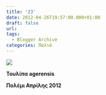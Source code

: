 ```yaml
---
title: '23'
date: 2012-04-26T19:57:00.000+01:00
draft: false
url: 
tags:
  - Blogger Archive
categories: Παλιά
---
```


[![](https://blogger.googleusercontent.com/img/b/R29vZ2xl/AVvXsEh3d69m9I6bwU9hq2bOfUujhz-cQqM8TQZWPI_fU7c6V4SYfaCSkFVtHqEUqtwock6I7-9MKLq7lwQQMLMObzcNx84o7SO1jbrGanF5gaWZgSWfVBIdmSh8HB_UGpgsJrHBOyPGKgDu6Iw/s320/Capture+d%E2%80%99e%CC%81cran+2012-04-26+a%CC%80+06.59.27.png)](https://blogger.googleusercontent.com/img/b/R29vZ2xl/AVvXsEh3d69m9I6bwU9hq2bOfUujhz-cQqM8TQZWPI_fU7c6V4SYfaCSkFVtHqEUqtwock6I7-9MKLq7lwQQMLMObzcNx84o7SO1jbrGanF5gaWZgSWfVBIdmSh8HB_UGpgsJrHBOyPGKgDu6Iw/s1600/Capture+d%E2%80%99e%CC%81cran+2012-04-26+a%CC%80+06.59.27.png)

**Τουλίπα agerensis**

  

**Πολέμι Απρίλης 2012**
